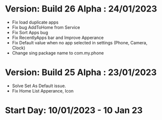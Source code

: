 
# Version: Build 26 Alpha : 24/01/2023
* Fix load duplicate apps
* Fix bug AddToHome from Service
* Fix Sort Apps bug
* Fix RecentlyApps bar and Improve Apperance
* Fix Default value when no app selected in settings (Phone, Camera, Clock)
* Change sing package name to com.my.phone

# Version: Build 25 Alpha : 23/01/2023
* Solve Set As Default issue.
* Fix Home List Apperance, Icon

# Start Day: 10/01/2023 - 10 Jan 23
